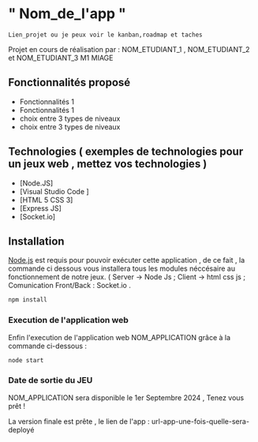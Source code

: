 # " Nom_de_l'app " 


``` Description de votre projet
Lien_projet ou je peux voir le kanban,roadmap et taches

```


Projet en cours de réalisation par : NOM_ETUDIANT_1 , NOM_ETUDIANT_2 et NOM_ETUDIANT_3
M1 MIAGE

## Fonctionnalités proposé

- Fonctionnalités 1
- Fonctionnalités 1
- choix entre 3 types de niveaux 
- choix entre 3 types de niveaux 

## Technologies ( exemples de technologies pour un jeux web , mettez vos technologies ) 

- [Node.JS]
- [Visual Studio Code ]
- [HTML 5 CSS 3]
- [Express JS]
- [Socket.io]

## Installation

[Node.js](https://nodejs.org/) est requis pour pouvoir exécuter cette application , de ce fait , la commande ci dessous vous installera tous les modules néccésaire au fonctionnement de notre jeux. ( Server -> Node Js ; Client -> html css js ; Comunication Front/Back : Socket.io .

```sh
npm install
```

### Execution de l'application web

Enfin l'execution de l'application web NOM_APPLICATION grâce à la commande ci-dessous :

```sh
node start
```


### Date de sortie du JEU

NOM_APPLICATION sera disponible le 1er Septembre 2024 , Tenez vous prêt !

La version finale est prête , le lien de l'app : url-app-une-fois-quelle-sera-deployé

